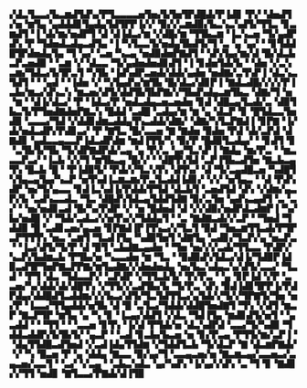 ▞▟▃▜▃▃▞▙▃▆▟▜▟▚▞▛▜▃▃▃▃▅▜▅▞▙▜▅▜▛▟█▟▞▛▐▟▊▝▛▞▝▟▅▟▜▞▅▝▆▜▄▝▄▟▟▟▊▜▄▟▄▜▟▜▛▛▐▞▞▝▉▞▞▃▆▟▉▞▙▃▚▃▚▟▜▞▜▜▃▝▊▃▆▟▜▝▐▝▟▞▆▞▅▟▛▜▝▟▝▟▐▟▃▞▆▝▞▟█▞▆▝▜▜▙▃▆▝▐▃▚▃▅▝▜▞▄▟▛▟▚▝▛▝▜▟▅▟▃▟▄▃▟▜▄▝▐▝▚▜▃▃▜▞▅▟▄▜▙▟▜▞▜▝▃▝▄▝▄▞▝▝▊▜▟▟█▜▛▟▅▟▄▜▄▝▜▝▄▞▝▃▅▝▚▃▄▝▅▟▉▟▅▛▇▟▜▝▝▟▚▜▄▞▆▞▟▝█▞▟▃▙▃▛▃▅▟▉▝▝▃▆▝▞▝▟▃▃▝▜▞▄▟▅▟▅▟▊▟▜▝▐▝▊▟▅▜▟▞▙▝▝▟▅▝▞▃▚▃▆▞▜▟▃▞▙▜▛▃▜▝▚▜▙▝▐▟▚▟▛▃▅▟▞▟▟▞▄▟▅▝▅▟▇▞▃▜▚▛▐▝▟▃▚▃▜▟▜▝▝▝▄▟▝▝▐▟▅▝▞▝▚▜▄▟▚▞▆▜▙▝█▞▟▃▞▟▊▛▐▝▇▟▃▟█▞▞▞▞▛▐▃▙▞▆▃▞▟▚▃▚▝▆▃▅▞▟▜▞▟▟▜▙▜▙▛▇▞▞▜▙▟▚▟▄▃▆▜▙▃▝▟▇▞▜▝▅▝▆▝▝▟▐▞▟▃▞▝▛▝▐▟▃▞▛▝▅▟▃▟▄▃▅▃▅▟▅▝▊▟▝▟█▃▄▜▃▟▞▃▝▟▉▜▙▃▜▞▛▜▅▟▇▟▅▛▇▃▚▝█▟▟▝▃▟█▝▃▟▄▞▆▝▆▝▄▝▟▃▛▝▊▝█▜▟▃▃▜▅▟▉▝▃▃▃▞▜▟▝▞▟▟▊▟▆▃▟▟▄▜▚▃▟▟▞▟▇▞▝▟▇▞▚▜▃▛▇▟▐▝▊▛▇▝▐▞▟▞▅▟▃▟▛▞▛▟▊▃▞▝▛▝▇▜▃▝█▞▃▃▅▝▇▝▇▟▅▝▉▟▅▝▛▟▝▟▞▃▛▟▝▟▇▟▊▝▄▟▃▃▄▃▃▛▐▟▃▟▛▟▆▝▆▟▐▜▜▞▚▝▉▞▛▝█▟▉▜▃▟▄▞▝▝▊▟▜▝▊▝▃▜▙▜▞▜▙▝▜▞▟▛▇▟▛▟▞▃▄▝▄▝▛▞▃▝▄▞▜▃▚▛▐▝▇▟▄▝▆▞▛▃▝▝▆▃▃▃▛▃▞▝▐▃▙▝▞▞▜▝▆▜▙▃▄▝█▞▞▝▝▟█▜▚▜▟▝▃▛▐▜▙▃▟▜▅▝▇▃▙▃▄▜▚▝█▃▙▝█▝▝▛▐▟▉▜▞▝▛▟▞▞▜▃▚▜▚▝▟▜▚▞▝▟▝▜▞▃▄▟█▃▅▝▚▟█▜▚▜▄▃▄▜▄▞▚▃▛▝▅▜▚▟▐▃▆▃▆▞▛▃▜▃▟▟▐▟▊▞▝▞▞▝▅▜▄▃▝▝▟▝▛▟▚▟▛▝▅▞▜▞▄▃▃▝▊▟▐▃▚▟▐▞▛▟▟▞▛▜▟▝▟▃▙▜▝▃▅▟▜▟▝▟▚▝▞▟▆▞▄▃▛▞▙▝▃▟▚▃▃▟▃▝▜▃▝▟█▟▚▜▟▃▄▜▟▟▜▟▇▝▉▞▃▜▅▝▄▟▚▃▄▟▜▝▃▝▃▞▝▝▅▞▅▟▊▃▟▝█▞▚▞▛▟▛▝▞▝▅▝█▟▅▟▝▟▝▞▞▟▉▞▅▟▛▟▃▟▆▛▐▝▚▞▙▞▅▟█▝▞▝▜▟▞▃▟▃▞▞▅▜▚▞▞▜▟▟▄▜▝▝▃▝▇▟▇▃▟▞▞▃▛▝▝▜▅▟▝▜▟▟▉▝█▝▃▟▊▃▅▞▄▃▅▝▊▛▇▟▐▛▐▜▚▃▞▞▜▃▜▝▉▟▝▜▅▃▆▜▜▃▟▞▛▜▛▃▛▜▜▜▚▝▅▃▝▃▆▜▝▜▃▟▐▜▄▝▚▟▉▜▅▜▝▟▇▜▄▝▃▟▊▞▜▃▛▞▄▝▅▃▛▃▝▝▐▃▞▟▜▞▜▞▛▝▟▝▉▜▝▃▙▟▇▃▄▟▅▝▝▜▅▝▅▞▞▞▃▟▞▜▜▃▃▝▛▟▛▞▚▃▛▞▙▟▆▃▙▝▛▜▙▞▅▝▚▃▃▟▅▝▆▝▜▃▝▝▉▟▉▟▚▜▟▃▞▟▐▞▜▟▉▛▐▟▉▃▟▜▛▜▅▛▇▃▛▛▇▞▆▜▄▟▇▞▞▟▅▟▅▟▄▝▅▞▙▃▚▟▄▃▚▞▟▜▞▃▃▞▝▜▃▟▝▝▛▜▝▟▃▝▜▟▃▃▛▞▝▃▛▟▛▝▞▜▜▃▙▜▞▝▛▞▛▃▝▝▄▝▊▛▐▟▝▞▛▝▃▃▅▞▚▞▟▟▞▟▞▟█▜▚▝▞▜▜▞▞▃▟▜▙▞▙▝▜▞▛▃▝▟▚▝▉▟▐▟▊▜▛▛▐▞▛▟▛▟▄▞▟▟█▟▜▃▟▟▆▞▞▞▙▃▞▟▜▞▜▃▜▟▜▜▃▞▄▜▟▞▞▜▞▞▜▛▇▜▞▜▅▝▅▞▛▝▐▃▃▞▜▜▄▟▟▞▅▜▙▝▟▝█▝▃▜▃▞▜▟▟▞▟▟█▜▅▟▇▜▝▜▚▝▞▟▜▝▆▃▛▝▇▃▛▜▛▝▆▜▄▝▄▝▚▝▊▝▐▃▄▞▟▟▜▝▞▟▃▝▜▟▐▜▄▝▆▟▊▟▜▞▅▜▝▝▄▃▟▟▝▝▝▜▜▝▝▝▃▃▅▝▊▜▚▝▐▞▟▝▛▜▟▞▅▝▟▃▚▟▛▟▝▃▃▞▜▞▚▟▉▝▜▟▟▃▟▟▛▞▙▜▙▜▞▝▄▃▛▝▝▃▟▝▊▃▙▞▙▃▅▝▅▝▊▞▛▃▄▝▛▜▜▞▆▞▃▛▐▝▝▟▄▜▜▟█▃▟▜▅▟▝▞▃▟▐▟▄▜▜▟▆▝▞▜▟▟▜▃▙▝▜▞▟▃▛▝▇▝▟▃▆▛▇▟▞▝▞▝▚▝█▃▅▝▛▝▄▝▟▟▄▝▇▃▃▝▉▞▄▞▜▝▃▃▄▃▅▞▅▝▇▃▆▃▄▞▃▃▅▃▞▃▄▃▅▞▃▃▜▝▝▃▞▝▞▃▄▝▝▃▙▃▚▟▃▝▄▞▚▟▚▝▐▞▄▞▞▟▚▝▃▝▜▝▊▝▇▟▊▞▞▜▜▝▅▟▊▝▇▜▃▃▞▛▇▟▞▟▐▜▉
